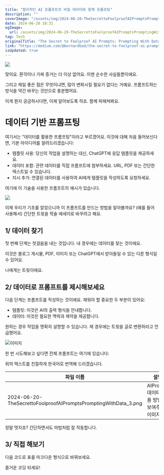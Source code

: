 ```yaml
---
title: "합리적인 AI 프롬프트의 비밀 데이터와 함께 프롬프팅"
description: ""
coverImage: "/assets/img/2024-06-20-TheSecrettoFoolproofAIPromptsPromptingWithData_0.png"
date: 2024-06-20 18:31
ogImage:
  url: /assets/img/2024-06-20-TheSecrettoFoolproofAIPromptsPromptingWithData_0.png
tag: Tech
originalTitle: "The Secret to Foolproof AI Prompts: Prompting With Data"
link: "https://medium.com/@bernardbad/the-secret-to-foolproof-ai-prompts-prompting-with-data-4e2ea2d8ed68"
isUpdated: true
---
```


<img src="/assets/img/2024-06-20-TheSecrettoFoolproofAIPromptsPromptingWithData_0.png" />

맞아요. 환각이나 가짜 증거는 더 이상 없어요. 이젠 순수한 사실들뿐이에요.

그리고 제일 좋은 점은 무엇이냐면, 많이 변화시킬 필요가 없다는 거예요. 프롬프트하는 방식을 약간 바꾸는 것만으로 충분했어요.

이게 뭔지 궁금하시다면, 이제 알아보도록 하죠. 함께 파헤쳐봐요.

<!-- cozy-coder - 수평 -->

<ins class="adsbygoogle"
     style="display:block"
     data-ad-client="ca-pub-4877378276818686"
     data-ad-slot="1107185301"
     data-ad-format="auto"
     data-full-width-responsive="true"></ins>

<script>
     (adsbygoogle = window.adsbygoogle || []).push({});
</script>

# 데이터 기반 프롬프팅

여기서는 "데이터를 활용한 프롬프팅"이라고 부르겠어요. 이것에 대해 처음 들어보신다면, 기본 아이디어를 알려드리겠습니다:

- 템플릿 사용: 당신의 작업을 설명하는 대신, ChatGPT에 응답 템플릿을 제공하세요.
- 데이터 포함: 관련 데이터를 직접 프롬프트에 첨부하세요. URL, PDF 또는 간단한 텍스트일 수 있습니다.
- 지시 추가: 연결된 데이터를 사용하여 AI에게 템플릿을 작성하도록 요청하세요.

여기에 이 기술을 사용한 프롬프트의 예시가 있습니다.

<!-- cozy-coder - 수평 -->

<ins class="adsbygoogle"
     style="display:block"
     data-ad-client="ca-pub-4877378276818686"
     data-ad-slot="1107185301"
     data-ad-format="auto"
     data-full-width-responsive="true"></ins>

<script>
     (adsbygoogle = window.adsbygoogle || []).push({});
</script>

<img src="/assets/img/2024-06-20-TheSecrettoFoolproofAIPromptsPromptingWithData_1.png" />

이제 우리가 기초를 알았으니까 이 프롬프트를 만드는 방법을 알아볼까요? (예를 들어 사용해서) 간단한 트윗을 학술 에세이로 바꾸려고 해요.

## 1/ 데이터 찾기

첫 번째 단계는 첫걸음을 내는 것입니다. 내 경우에는 데이터를 찾는 것이에요.

<!-- cozy-coder - 수평 -->

<ins class="adsbygoogle"
     style="display:block"
     data-ad-client="ca-pub-4877378276818686"
     data-ad-slot="1107185301"
     data-ad-format="auto"
     data-full-width-responsive="true"></ins>

<script>
     (adsbygoogle = window.adsbygoogle || []).push({});
</script>

이것은 블로그 게시물, PDF, 이미지 또는 ChatGPT에서 받아들일 수 있는 다른 형식일 수 있어요.

나에게는 트윗이에요.

## 2/ 데이터로 프롬프트를 제시해보세요

다음 단계는 프롬프트를 작성하는 것이에요. 채워야 할 중요한 두 부분이 있어요:

<!-- cozy-coder - 수평 -->

<ins class="adsbygoogle"
     style="display:block"
     data-ad-client="ca-pub-4877378276818686"
     data-ad-slot="1107185301"
     data-ad-format="auto"
     data-full-width-responsive="true"></ins>

<script>
     (adsbygoogle = window.adsbygoogle || []).push({});
</script>

- 템플릿: 이것은 AI의 출력 형식을 안내합니다.
- 데이터: 이것은 필요한 맥락과 제약을 제공합니다.

원하는 경우 작업을 명확히 설명할 수 있습니다. 제 경우에는 트윗을 글로 변환하라고 언급했어요.

![이미지](/assets/img/2024-06-20-TheSecrettoFoolproofAIPromptsPromptingWithData_2.png)

한 번 시도해보고 싶다면 전체 프롬프트는 여기에 있습니다:

<!-- cozy-coder - 수평 -->

<ins class="adsbygoogle"
     style="display:block"
     data-ad-client="ca-pub-4877378276818686"
     data-ad-slot="1107185301"
     data-ad-format="auto"
     data-full-width-responsive="true"></ins>

<script>
     (adsbygoogle = window.adsbygoogle || []).push({});
</script>

위의 텍스트를 친절하게 한국어로 번역해 드리겠습니다.

| 파일 이름                                                       | 설명                                        |
| --------------------------------------------------------------- | ------------------------------------------- |
| 2024-06-20-TheSecrettoFoolproofAIPromptsPromptingWithData_3.png | AIPrompt 데이터 사용 방법을 보여주는 이미지 |

정말 멋지죠? 간단하면서도 마법처럼 잘 작동합니다.

## 3/ 직접 해보기

<!-- cozy-coder - 수평 -->

<ins class="adsbygoogle"
     style="display:block"
     data-ad-client="ca-pub-4877378276818686"
     data-ad-slot="1107185301"
     data-ad-format="auto"
     data-full-width-responsive="true"></ins>

<script>
     (adsbygoogle = window.adsbygoogle || []).push({});
</script>

다음 코드로 표를 마크다운 형식으로 바꿔보세요.

즐거운 코딩 되세요!
